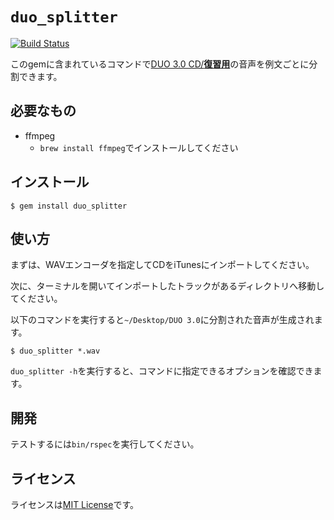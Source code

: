 # `duo_splitter`

[![Build Status](https://travis-ci.org/healthypackrat/duo_splitter.svg?branch=master)](https://travis-ci.org/healthypackrat/duo_splitter)

このgemに含まれているコマンドで[DUO 3.0 CD/**復習用**](https://www.amazon.co.jp/dp/4900790079)の音声を例文ごとに分割できます。

## 必要なもの

  - ffmpeg
      - `brew install ffmpeg`でインストールしてください

## インストール

```
$ gem install duo_splitter
```

## 使い方

まずは、WAVエンコーダを指定してCDをiTunesにインポートしてください。

次に、ターミナルを開いてインポートしたトラックがあるディレクトリへ移動してください。

以下のコマンドを実行すると`~/Desktop/DUO 3.0`に分割された音声が生成されます。

```
$ duo_splitter *.wav
```

`duo_splitter -h`を実行すると、コマンドに指定できるオプションを確認できます。

## 開発

テストするには`bin/rspec`を実行してください。

## ライセンス

ライセンスは[MIT License](https://opensource.org/licenses/MIT)です。
